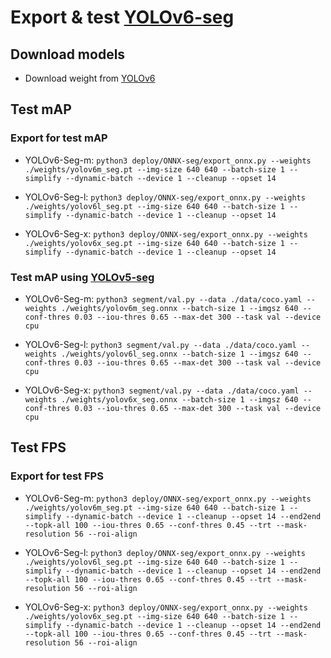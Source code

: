 # Export & test [YOLOv6-seg](https://github.com/hiennguyen9874/YOLOv6-seg)

## Download models

- Download weight from [YOLOv6](https://github.com/meituan/YOLOv6/tree/yolov6-seg#performance-on-mscoco)

## Test mAP

### Export for test mAP

- YOLOv6-Seg-m: `python3 deploy/ONNX-seg/export_onnx.py --weights ./weights/yolov6m_seg.pt --img-size 640 640 --batch-size 1 --simplify --dynamic-batch --device 1 --cleanup --opset 14`

- YOLOv6-Seg-l: `python3 deploy/ONNX-seg/export_onnx.py --weights ./weights/yolov6l_seg.pt --img-size 640 640 --batch-size 1 --simplify --dynamic-batch --device 1 --cleanup --opset 14`

- YOLOv6-Seg-x: `python3 deploy/ONNX-seg/export_onnx.py --weights ./weights/yolov6x_seg.pt --img-size 640 640 --batch-size 1 --simplify --dynamic-batch --device 1 --cleanup --opset 14`

### Test mAP using [YOLOv5-seg](https://github.com/hiennguyen9874/yolov5-seg-new)

- YOLOv6-Seg-m: `python3 segment/val.py --data ./data/coco.yaml --weights ./weights/yolov6m_seg.onnx --batch-size 1 --imgsz 640 --conf-thres 0.03 --iou-thres 0.65 --max-det 300 --task val --device cpu`

- YOLOv6-Seg-l: `python3 segment/val.py --data ./data/coco.yaml --weights ./weights/yolov6l_seg.onnx --batch-size 1 --imgsz 640 --conf-thres 0.03 --iou-thres 0.65 --max-det 300 --task val --device cpu`

- YOLOv6-Seg-x: `python3 segment/val.py --data ./data/coco.yaml --weights ./weights/yolov6x_seg.onnx --batch-size 1 --imgsz 640 --conf-thres 0.03 --iou-thres 0.65 --max-det 300 --task val --device cpu`

## Test FPS

### Export for test FPS

- YOLOv6-Seg-m: `python3 deploy/ONNX-seg/export_onnx.py --weights ./weights/yolov6m_seg.pt --img-size 640 640 --batch-size 1 --simplify --dynamic-batch --device 1 --cleanup --opset 14 --end2end --topk-all 100 --iou-thres 0.65 --conf-thres 0.45 --trt --mask-resolution 56 --roi-align`

- YOLOv6-Seg-l: `python3 deploy/ONNX-seg/export_onnx.py --weights ./weights/yolov6l_seg.pt --img-size 640 640 --batch-size 1 --simplify --dynamic-batch --device 1 --cleanup --opset 14 --end2end --topk-all 100 --iou-thres 0.65 --conf-thres 0.45 --trt --mask-resolution 56 --roi-align`

- YOLOv6-Seg-x: `python3 deploy/ONNX-seg/export_onnx.py --weights ./weights/yolov6x_seg.pt --img-size 640 640 --batch-size 1 --simplify --dynamic-batch --device 1 --cleanup --opset 14 --end2end --topk-all 100 --iou-thres 0.65 --conf-thres 0.45 --trt --mask-resolution 56 --roi-align`